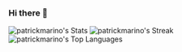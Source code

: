 ### Hi there 👋

<!--
**patrickmarino/patrickmarino** is a ✨ _special_ ✨ repository because its `README.md` (this file) appears on your GitHub profile.

Here are some ideas to get you started:

- 🔭 I’m currently working on ...
- 🌱 I’m currently learning ...
- 👯 I’m looking to collaborate on ...
- 🤔 I’m looking for help with ...
- 💬 Ask me about ...
- 📫 How to reach me: ...
- 😄 Pronouns: ...
- ⚡ Fun fact: ...
-->



![patrickmarino's Stats](https://github-readme-stats.vercel.app/api?username=patrickmarino&theme=vue-dark&show_icons=true&hide_border=true&count_private=true)
![patrickmarino's Streak](https://github-readme-streak-stats.herokuapp.com/?user=patrickmarino&theme=vue-dark&hide_border=true)
![patrickmarino's Top Languages](https://github-readme-stats.vercel.app/api/top-langs/?username=patrickmarino&theme=vue-dark&show_icons=true&hide_border=true&layout=compact)
